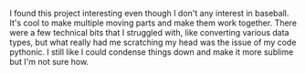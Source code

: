 I found this project interesting even though I don't any interest in baseball. It's cool to make multiple moving parts and make them work together. There were a few technical bits that I struggled with, like converting various data types, but what really had me scratching my head was the issue of my code pythonic. I still like I could condense things down and make it more sublime but I'm not sure how. 